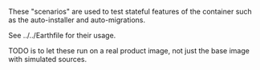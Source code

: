 These "scenarios" are used to test stateful features of the container such as the auto-installer and auto-migrations.

See ../../Earthfile for their usage.

TODO is to let these run on a real product image, not just the base image with simulated sources.
